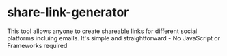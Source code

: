 # share-link-generator
This tool allows anyone to create shareable links for different social platforms incluing emails. It's simple and straightforward - No JavaScript or Frameworks required
